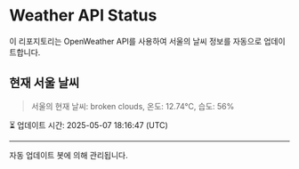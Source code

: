 
# Weather API Status

이 리포지토리는 OpenWeather API를 사용하여 서울의 날씨 정보를 자동으로 업데이트합니다.

## 현재 서울 날씨
> 서울의 현재 날씨: broken clouds, 온도: 12.74°C, 습도: 56%

⏳ 업데이트 시간: 2025-05-07 18:16:47 (UTC)

---
자동 업데이트 봇에 의해 관리됩니다.
